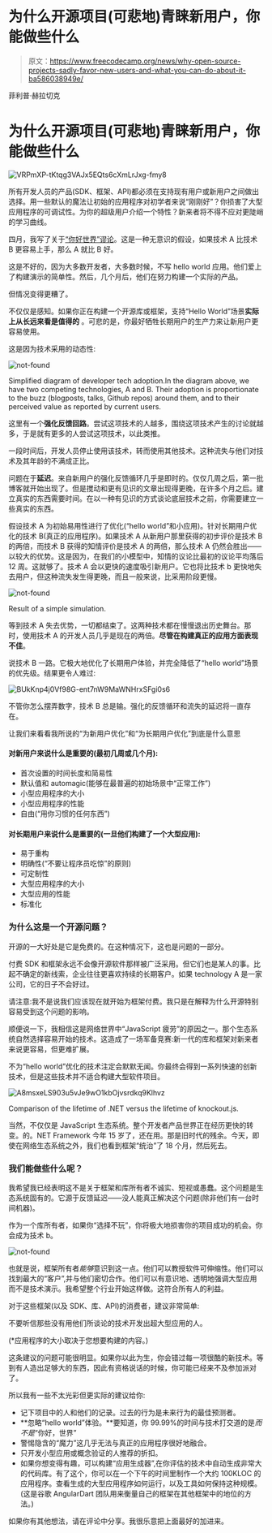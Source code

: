 # 为什么开源项目(可悲地)青睐新用户，你能做些什么

> 原文：<https://www.freecodecamp.org/news/why-open-source-projects-sadly-favor-new-users-and-what-you-can-do-about-it-ba586038949e/>

菲利普·赫拉切克

# 为什么开源项目(可悲地)青睐新用户，你能做些什么

![VRPmXP-tKtqg3VAJx5EQts6cXmLrJxg-fmy8](img/00b5fbe196465ea6c30c2d512a319b03.png)

所有开发人员的产品(SDK、框架、API)都必须在支持现有用户或新用户之间做出选择。用一些默认的魔法让初始的应用程序对初学者来说“刚刚好”？你损害了大型应用程序的可调试性。为你的超级用户介绍一个特性？新来者将不得不应对更陡峭的学习曲线。

四月，我写了关于[“你好世界”谬论](https://medium.com/@filiph/the-hello-world-fallacy-ef4f43ca8b7e)。这是一种无意识的假设，如果技术 A 比技术 B 更容易上手，那么 A 就比 B 好。

这是不好的，因为大多数开发者，大多数时候，不写 hello world 应用。他们爱上了构建演示的简单性。然后，几个月后，他们在努力构建一个实际的产品。

但情况变得更糟了。

不仅仅是感知。如果你正在构建一个开源库或框架，支持“Hello World”场景**实际上从长远来看是值得的** 。可悲的是，你最好牺牲长期用户的生产力来让新用户更容易使用。

这是因为技术采用的动态性:

![not-found](img/dc147b93ecddff64ddf6ee1ebc042ef1.png)

Simplified diagram of developer tech adoption.In the diagram above, we have two competing technologies, A and B. Their adoption is proportionate to the buzz (blogposts, talks, Github repos) around them, and to their perceived value as reported by current users.

这里有一个**强化反馈回路**。尝试这项技术的人越多，围绕这项技术产生的讨论就越多，于是就有更多的人尝试这项技术，以此类推。

一段时间后，开发人员停止使用该技术，转而使用其他技术。这种流失与他们对技术及其年龄的不满成正比。

问题在于**延迟**。来自新用户的强化反馈循环几乎是即时的。仅仅几周之后，第一批博客就开始出现了。但是搅动和更有见识的文章出现得更晚，在许多个月之后。建立真实的东西需要时间。在以一种有见识的方式谈论底层技术之前，你需要建立一些真实的东西。

假设技术 A 为初始易用性进行了优化(“hello world”和小应用)。针对长期用户优化的技术 B(真正的应用程序)。如果技术 A 从新用户那里获得的初步评价是技术 B 的两倍，而技术 B 获得的知情评价是技术 A 的两倍，那么技术 A 仍然会胜出——以较大的优势。这是因为，在我们的小模型中，知情的议论比最初的议论平均落后 12 周。这就够了。技术 A 会以更快的速度吸引新用户。它也将比技术 b 更快地失去用户，但这种流失发生得更晚，而且一般来说，比采用阶段更慢。

![not-found](img/dc147b93ecddff64ddf6ee1ebc042ef1.png)

Result of a simple simulation.

等到技术 A 失去优势，一切都结束了。这两种技术都在慢慢退出历史舞台。那时，使用技术 A 的开发人员几乎是现在的两倍。**尽管在构建真正的应用方面表现不佳**。

说技术 B 一路。它极大地优化了长期用户体验，并完全降低了“hello world”场景的优先级。结果更令人难过:

![BUkKnp4j0Vf98G-ent7nW9MaWNHrxSFgi0s6](img/a1a773f87baecf06f887101f25214230.png)

不管你怎么摆弄数字，技术 B 总是输。强化的反馈循环和流失的延迟将一直存在。

让我们来看看我所说的“为新用户优化”和“为长期用户优化”到底是什么意思

#### 对新用户来说什么是重要的(最初几周或几个月):

*   首次设置的时间长度和简易性
*   默认值和 automagic(能够在最普遍的初始场景中“正常工作”)
*   小型应用程序的大小
*   小型应用程序的性能
*   自由(“用你习惯的任何东西”)

#### 对长期用户来说什么是重要的(一旦他们构建了一个大型应用):

*   易于重构
*   明确性(“不要让程序员吃惊”的原则)
*   可定制性
*   大型应用程序的大小
*   大型应用的性能
*   标准化

### 为什么这是一个开源问题？

开源的一大好处是它是免费的。在这种情况下，这也是问题的一部分。

付费 SDK 和框架永远不会像开源软件那样被广泛采用。但它们也是某人的事。比起不确定的新线索，企业往往更喜欢持续的长期客户。如果 technology A 是一家公司，它的日子不会好过。

请注意:我不是说我们应该现在就开始为框架付费。我只是在解释为什么开源特别容易受到这个问题的影响。

顺便说一下，我相信这是网络世界中“JavaScript 疲劳”的原因之一。那个生态系统自然选择容易开始的技术。这造成了一场军备竞赛:新一代的库和框架对新来者来说更容易，但更难扩展。

不为“hello world”优化的技术注定会默默无闻。你最终会得到一系列快速的创新技术，但是这些技术并不适合构建大型软件项目。

![A8msxeLS903u5vJe9wO1kbOjvsrdkq9Klhvz](img/25fc2a8ed0c8414386f3127cfcb787b3.png)

Comparison of the lifetime of .NET versus the lifetime of knockout.js.

当然，不仅仅是 JavaScript 生态系统。整个开发者产品世界正在经历更快的转变。的。NET Framework 今年 15 岁了，还在用。那是旧时代的残余。今天，即使在网络生态系统之外，我们也看到框架“统治”了 18 个月，然后死去。

### 我们能做些什么呢？

我希望我已经表明这不是关于框架和库所有者不诚实、短视或愚蠢。这个问题是生态系统固有的。它源于反馈延迟——没人能真正解决这个问题(除非他们有一台时间机器)。

作为一个库所有者，如果你“选择不玩”，你将极大地损害你的项目成功的机会。你会成为技术 b。

![not-found](img/dc147b93ecddff64ddf6ee1ebc042ef1.png)

也就是说，框架所有者*能够*意识到这一点。他们可以教授软件可伸缩性。他们可以找到最大的“客户”,并与他们密切合作。他们可以有意识地、透明地强调大型应用而不是技术演示。我希望整个行业开始这样做。这符合所有人的利益。

对于这些框架(以及 SDK、库、API)的消费者，建议非常简单:

不要听信那些没有用他们所谈论的技术开发出超大型应用的人。

(*应用程序的大小取决于您想要构建的内容。)

这条建议的问题可能很明显。如果你以此为生，你会错过每一项很酷的新技术。等到有人造出足够大的东西，因此有资格说话的时候，你可能已经来不及参加派对了。

所以我有一些不太光彩但更实际的建议给你:

*   记下项目中的人和他们的记录。过去的行为是未来行为的最佳预测者。
*   **忽略“hello world”体验。**要知道，你 99.99%的时间与技术打交道的是*而不是*“你好，世界”
*   警惕隐含的“魔力”这几乎无法与真正的应用程序很好地融合。
*   只开发小型应用或概念验证的人推荐的折扣。
*   如果你想变得有趣，可以构建“应用生成器”,在你评估的技术中自动生成非常大的代码库。有了这个，你可以在一个下午的时间里制作一个大约 100KLOC 的应用程序。查看生成的大型应用程序如何运行，以及工具如何保持这种规模。(这是谷歌 AngularDart 团队用来衡量自己的框架在其他框架中的地位的方法。)

如果你有其他想法，请在评论中分享。我很乐意把上面最好的加进来。